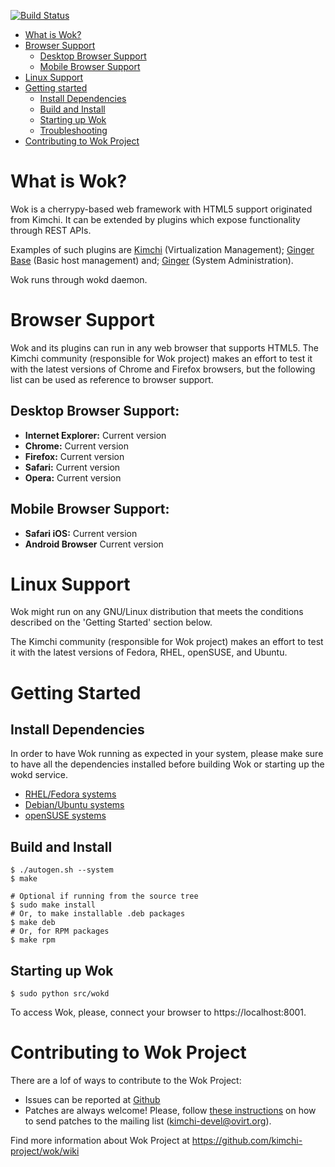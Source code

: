 [![Build Status](https://travis-ci.org/kimchi-project/wok.svg?branch=master)](https://travis-ci.org/ramonmedeiros/wok)

* [What is Wok?](#what-is-wok)
* [Browser Support](#browser-support)
    * [Desktop Browser Support](#desktop-browser-support)
    * [Mobile Browser Support](#mobile-browser-support)
* [Linux Support](#linux-support)
* [Getting started](#getting-started)
    * [Install Dependencies](#install-dependencies)
    * [Build and Install](#build-and-install)
    * [Starting up Wok](#starting-up-wok)
    * [Troubleshooting](/docs/troubleshooting.md)
* [Contributing to Wok Project](#contributing-to-wok-project)

What is Wok?
======================================

Wok is a cherrypy-based web framework with HTML5 support originated from Kimchi.
It can be extended by plugins which expose functionality through REST APIs.

Examples of such plugins are [Kimchi](https://github.com/kimchi-project/kimchi/)
(Virtualization Management); [Ginger Base](https://github.com/kimchi-project/gingerbase/)
(Basic host management) and; [Ginger](https://github.com/kimchi-project/ginger/)
(System Administration).

Wok runs through wokd daemon.

Browser Support
===============

Wok and its plugins can run in any web browser that supports HTML5. The
Kimchi community (responsible for Wok project) makes an effort to
test it with the latest versions of Chrome and Firefox browsers, but the
following list can be used as reference to browser support.

Desktop Browser Support:
-----------------------
* **Internet Explorer:** Current version
* **Chrome:** Current version
* **Firefox:** Current version
* **Safari:** Current version
* **Opera:** Current version

Mobile Browser Support:
-----------------------
* **Safari iOS:** Current version
* **Android Browser** Current version

Linux Support
=========================

Wok might run on any GNU/Linux distribution that meets the conditions
described on the 'Getting Started' section below.

The Kimchi community (responsible for Wok project) makes an effort to
test it with the latest versions of Fedora, RHEL, openSUSE, and Ubuntu.

Getting Started
===============

Install Dependencies
--------------------
In order to have Wok running as expected in your system, please make sure to have
all the dependencies installed before building Wok or starting up the wokd service.

* [RHEL/Fedora systems](/docs/fedora-deps.md)
* [Debian/Ubuntu systems](/docs/ubuntu-deps.md)
* [openSUSE systems](/docs/opensuse-deps.md)

Build and Install
-----------------

    $ ./autogen.sh --system
    $ make

    # Optional if running from the source tree
    $ sudo make install
    # Or, to make installable .deb packages
    $ make deb
    # Or, for RPM packages
    $ make rpm

Starting up Wok
---------------

    $ sudo python src/wokd

To access Wok, please, connect your browser to https://localhost:8001.

Contributing to Wok Project
===========================

There are a lof of ways to contribute to the Wok Project:

* Issues can be reported at [Github](https://github.com/kimchi-project/wok/issues)
* Patches are always welcome! Please, follow [these instructions](https://github.com/kimchi-project/wok/wiki/How-to-Contribute)
 on how to send patches to the mailing list (kimchi-devel@ovirt.org).

Find more information about Wok Project at https://github.com/kimchi-project/wok/wiki

